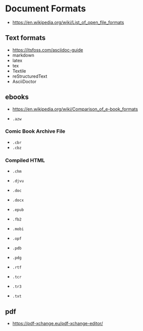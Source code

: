 # Document Formats

- <https://en.wikipedia.org/wiki/List_of_open_file_formats>

## Text formats

- <https://itsfoss.com/asciidoc-guide>
- markdown
- latex
- tex
- Textile
- reStructuredText
- AsciiDoctor

## ebooks

- <https://en.wikipedia.org/wiki/Comparison_of_e-book_formats>

- `.azw`

### Comic Book Archive File

- `.cbr`
- `.cbz`

### Compiled HTML

- `.chm`

- `.djvu`
- `.doc`
- `.docx`
- `.epub`
- `.fb2`
- `.mobi`
- `.opf`
- `.pdb`
- `.pdg`
- `.rtf`
- `.tcr`
- `.tr3`
- `.txt`

## pdf

- <https://pdf-xchange.eu/pdf-xchange-editor/>
